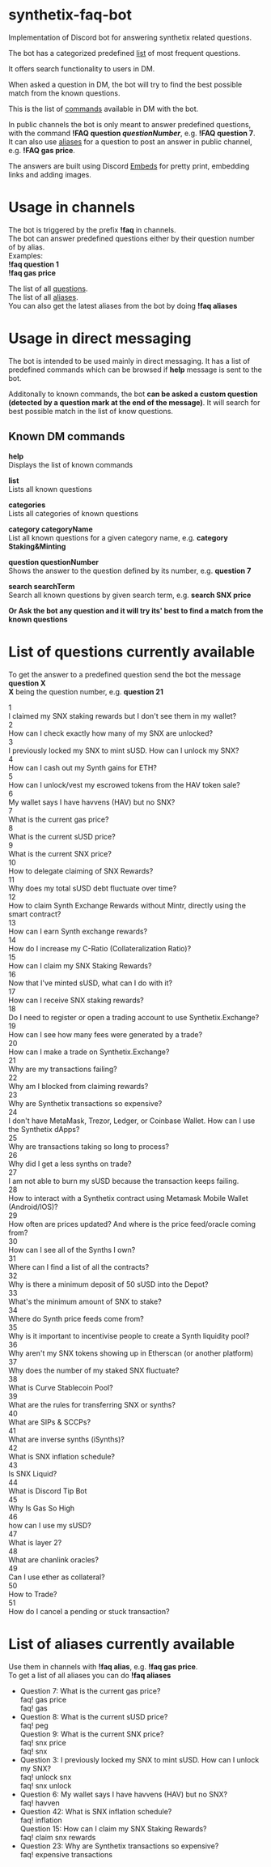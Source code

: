 # synthetix-faq-bot
Implementation of Discord bot for answering synthetix related questions.  

The bot has a categorized predefined [list](#list-of-questions-currently-available) of most frequent questions.  
    
It offers search functionality to users in DM.  

When asked a question in DM, the bot will try to find the best possible match from the known questions.  

This is the list of [commands](#known-dm-commands) available in DM with the bot.

In public channels the bot is only meant to answer predefined questions, with the command **!FAQ question *questionNumber***, e.g. **!FAQ question 7**.  
It can also use [aliases](#list-of-aliases-currently-available) for a question to post an answer in public channel, e.g. **!FAQ gas price**.    

The answers are built using Discord [Embeds](https://discordjs.guide/popular-topics/embeds.html) for pretty print, embedding links and adding images.

# Usage in channels
The bot is triggered by the prefix **!faq** in channels.  
The bot can answer predefined questions either by their question number of by alias.  
Examples:  
**!faq question 1**  
**!faq gas price**  

The list of all [questions](#list-of-questions-currently-available).  
The list of all [aliases](#list-of-aliases-currently-available).  
You can also get the latest aliases from the bot by doing  **!faq aliases**

# Usage in direct messaging

The bot is intended to be used mainly in direct messaging.
It has a list of predefined commands which can be browsed if **help** message is sent to the bot.

Additonally to known commands, the bot **can be asked a custom question (detected by a question mark at the end of the message)**. It will search for best possible match in the list of know questions.

## Known DM commands

**help**  
Displays the list of known commands


**list**  
Lists all known questions

**categories**  
Lists all categories of known questions


**category categoryName**  
List all known questions for a given category name, e.g. **category Staking&Minting**

**question questionNumber**  
Shows the answer to the question defined by its number, e.g. **question 7**

**search searchTerm**  
Search all known questions by given search term, e.g. **search SNX price**

**Or Ask the bot any question and it will try its' best to find a match from the known questions**


# List of questions currently available
To get the answer to a predefined question send the bot the message **question X**  
**X** being the question number, e.g. **question 21**

1  
I claimed my SNX staking rewards but I don't see them in my wallet?  
2  
How can I check exactly how many of my SNX are unlocked?  
3  
I previously locked my SNX to mint sUSD. How can I unlock my SNX?  
4  
How can I cash out my Synth gains for ETH?  
5  
How can I unlock/vest my escrowed tokens from the HAV token sale?  
6  
My wallet says I have havvens (HAV) but no SNX?  
7  
What is the current gas price?  
8  
What is the current sUSD price?  
9  
What is the current SNX price?  
10  
How to delegate claiming of SNX Rewards?  
11  
Why does my total sUSD debt fluctuate over time?  
12  
How to claim Synth Exchange Rewards without Mintr, directly using the smart contract?  
13  
How can I earn Synth exchange rewards?  
14  
How do I increase my C-Ratio (Collateralization Ratio)?  
15  
How can I claim my SNX Staking Rewards?  
16  
Now that I've minted sUSD, what can I do with it?  
17  
How can I receive SNX staking rewards?  
18  
Do I need to register or open a trading account to use Synthetix.Exchange?  
19  
How can I see how many fees were generated by a trade?  
20  
How can I make a trade on Synthetix.Exchange?  
21  
Why are my transactions failing?  
22  
Why am I blocked from claiming rewards?  
23  
Why are Synthetix transactions so expensive?  
24  
I don't have MetaMask, Trezor, Ledger, or Coinbase Wallet. How can I use the Synthetix dApps?  
25  
Why are transactions taking so long to process?  
26  
Why did I get a less synths on trade?   
27  
I am not able to burn my sUSD because the transaction keeps failing.  
28  
How to interact with a Synthetix contract using Metamask Mobile Wallet (Android/IOS)?  
29  
How often are prices updated? And where is the price feed/oracle coming from?  
30  
How can I see all of the Synths I own?  
31  
Where can I find a list of all the contracts?  
32  
Why is there a minimum deposit of 50 sUSD into the Depot?  
33  
What's the minimum amount of SNX to stake?  
34  
Where do Synth price feeds come from?  
35  
Why is it important to incentivise people to create a Synth liquidity pool?  
36  
Why aren't my SNX tokens showing up in Etherscan (or another platform)  
37  
Why does the number of my staked SNX fluctuate?  
38  
What is Curve Stablecoin Pool?  
39  
What are the rules for transferring SNX or synths?  
40  
What are SIPs & SCCPs?  
41  
What are inverse synths (iSynths)?  
42  
What is SNX inflation schedule?  
43  
Is SNX Liquid?  
44  
What is Discord Tip Bot  
45  
Why Is Gas So High  
46  
how can I use my sUSD?  
47  
What is layer 2?  
48  
What are chanlink oracles?  
49  
Can I use ether as collateral?  
50  
How to Trade?  
51  
How do I cancel a pending or stuck transaction?  



# List of aliases currently available
Use them in channels with **!faq alias**, e.g. **!faq gas price**.  
To get a list of all aliases you can do **!faq aliases**

* Question 7: What is the current gas price?  
faq! gas price  
faq! gas  
* Question 8: What is the current sUSD price?  
faq! peg  
Question 9: What is the current SNX price?  
faq! snx price  
faq! snx  
* Question 3: I previously locked my SNX to mint sUSD. How can I unlock my SNX?  
faq! unlock snx  
faq! snx unlock  
* Question 6: My wallet says I have havvens (HAV) but no SNX?  
faq! havven  
* Question 42: What is SNX inflation schedule?  
faq! inflation  
Question 15: How can I claim my SNX Staking Rewards?  
faq! claim snx rewards  
* Question 23: Why are Synthetix transactions so expensive?  
faq! expensive transactions  
